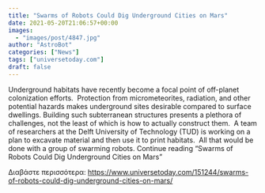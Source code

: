```yaml
---
title: "Swarms of Robots Could Dig Underground Cities on Mars"
date: 2021-05-20T21:06:57+00:00
images:
  - "images/post/4847.jpg"
author: "AstroBot"
categories: ["News"]
tags: ["universetoday.com"]
draft: false
---
```


Underground habitats have recently become a focal point of off-planet colonization efforts.  Protection from micrometeorites, radiation, and other potential hazards makes underground sites desirable compared to surface dwellings. Building such subterranean structures presents a plethora of challenges, not the least of which is how to actually construct them.  A team of researchers at the Delft University of Technology (TUD) is working on a plan to excavate material and then use it to print habitats.  All that would be done with a group of swarming robots. Continue reading “Swarms of Robots Could Dig Underground Cities on Mars” 

Διαβάστε περισσότερα: https://www.universetoday.com/151244/swarms-of-robots-could-dig-underground-cities-on-mars/
